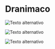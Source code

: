 # Dranimaco

![Texto alternativo](https://i.ibb.co/0XVBmXq/logo.png)

![Texto alternativo](https://i.ibb.co/wrS5Y6j/Dranimaco.png)

![Texto alternativo](https://i.ibb.co/zsCMCCZ/ER.png)
